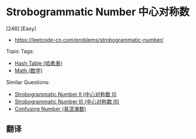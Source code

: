 # Strobogrammatic Number 中心对称数

[246] [Easy]

- https://leetcode-cn.com/problems/strobogrammatic-number/

Topic Tags:

- [Hash Table (哈希表)](https://leetcode-cn.com/tag/hash-table/)
- [Math (数学)](https://leetcode-cn.com/tag/math/)

Similar Questions:

- [Strobogrammatic Number II (中心对称数 II)](https://leetcode-cn.com/problems/strobogrammatic-number-ii/)
- [Strobogrammatic Number III (中心对称数 III)](https://leetcode-cn.com/problems/strobogrammatic-number-iii/)
- [Confusing Number (易混淆数)](https://leetcode-cn.com/problems/confusing-number/)

## 翻译

